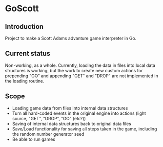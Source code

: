 # GoScott
## Introduction
Project to make a Scott Adams advanture game interpreter in Go.
## Current status
Non-working, as a whole. Currently, loading the data in files into local data structures is working, but the work to create new custom actions for prepending "GO" and appending "GET" and "DROP" are not implemented in the loading routine.
## Scope
- Loading game data from files into internal data structures
- Turn all hard-coded events in the original engine into actions (light source, "GET", "DROP", "GO" (etc?))
- Saving of internal data structures back to original data files
- Save/Load functionality for saving all steps taken in the game, including the random number generator seed
- Be able to run games
